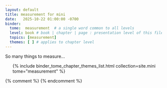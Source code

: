 ```yaml
---
layout: default
title: measurement for mini
date:   2025-10-22 01:00:00 -0700
binder:
  tome:  measurement  # a single word common to all levels
  level: book # book | chapter | page : presentation level of this file.
  topics: [measurement]
  themes: [ ] # applies to chapter level
---
```


So many things to measure...

<ol>
{% include binder_tome_chapter_themes_list.html collection=site.mini tome="measurement" %}
</ol>
{% comment %}
{% endcomment %}
